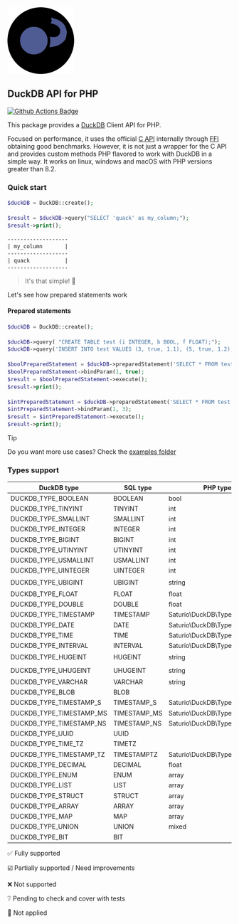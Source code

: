 <img alt="DuckDB logo" src="docs/DuckDB-PHP-logo-noborders.svg" height="150">

## DuckDB API for PHP

[![Github Actions Badge](https://github.com/satur-io/duckdb/actions/workflows/php_test.yml/badge.svg?branch=main)](https://github.com/satur-io/duckdb/actions)

This package provides a [DuckDB](https://github.com/duckdb/duckdb) Client API for PHP.

Focused on performance, it uses the official [C API](https://duckdb.org/docs/api/c/overview.html) internally through [FFI](https://www.php.net/manual/en/book.ffi.php) obtaining good benchmarks.
However, it is not just a wrapper for the C API and provides custom methods PHP flavored to work with DuckDB in a simple way.
It works on linux, windows and macOS with PHP versions greater than 8.2.

### Quick start

```php
$duckDB = DuckDB::create();

$result = $duckDB->query("SELECT 'quack' as my_column;");
$result->print();
```

```
-------------------
| my_column       |
-------------------
| quack           |
-------------------
```

> It's that simple! :duck:

Let's see how prepared statements work

#### Prepared statements
```php
$duckDB = DuckDB::create();

$duckDB->query( "CREATE TABLE test (i INTEGER, b BOOL, f FLOAT);");
$duckDB->query('INSERT INTO test VALUES (3, true, 1.1), (5, true, 1.2), (3, false, 1.1), (3, null, 1.2);');

$boolPreparedStatement = $duckDB->preparedStatement('SELECT * FROM test WHERE b = $1');
$boolPreparedStatement->bindParam(1, true);
$result = $boolPreparedStatement->execute();
$result->print();

$intPreparedStatement = $duckDB->preparedStatement('SELECT * FROM test WHERE i = ?');
$intPreparedStatement->bindParam(1, 3);
$result = $intPreparedStatement->execute();
$result->print();
```

> [!TIP]
> Do you want more use cases? Check the [examples folder](examples)


### Types support
| DuckDB type                | SQL type     | PHP type                      |          Read           |         Bind         |
|----------------------------|--------------|-------------------------------|:-----------------------:|:--------------------:|
| DUCKDB_TYPE_BOOLEAN        | BOOLEAN      | bool                          |   :white_check_mark:    |  :white_check_mark:  |
| DUCKDB_TYPE_TINYINT        | TINYINT      | int                           |   :white_check_mark:    |  :white_check_mark:  |
| DUCKDB_TYPE_SMALLINT       | SMALLINT     | int                           |   :white_check_mark:    |   :grey_question:    |
| DUCKDB_TYPE_INTEGER        | INTEGER      | int                           |   :white_check_mark:    |   :grey_question:    |
| DUCKDB_TYPE_BIGINT         | BIGINT       | int                           |   :white_check_mark:    |   :grey_question:    |
| DUCKDB_TYPE_UTINYINT       | UTINYINT     | int                           |   :white_check_mark:    |   :grey_question:    |
| DUCKDB_TYPE_USMALLINT      | USMALLINT    | int                           |   :white_check_mark:    |   :grey_question:    |
| DUCKDB_TYPE_UINTEGER       | UINTEGER     | int                           |   :white_check_mark:    |   :grey_question:    |
| DUCKDB_TYPE_UBIGINT        | UBIGINT      | string                        | :ballot_box_with_check: |   :grey_question:    |
| DUCKDB_TYPE_FLOAT          | FLOAT        | float                         |   :white_check_mark:    |   :grey_question:    |
| DUCKDB_TYPE_DOUBLE         | DOUBLE       | float                         |   :white_check_mark:    |   :grey_question:    |
| DUCKDB_TYPE_TIMESTAMP      | TIMESTAMP    | Saturio\DuckDB\Type\Timestamp |   :white_check_mark:    |   :grey_question:    |
| DUCKDB_TYPE_DATE           | DATE         | Saturio\DuckDB\Type\Date      |   :white_check_mark:    |   :grey_question:    |
| DUCKDB_TYPE_TIME           | TIME         | Saturio\DuckDB\Type\Time      |   :white_check_mark:    |   :grey_question:    |
| DUCKDB_TYPE_INTERVAL	      | INTERVAL     | Saturio\DuckDB\Type\Interval  |   :white_check_mark:    |   :grey_question:    |
| DUCKDB_TYPE_HUGEINT        | HUGEINT      | string                        | :ballot_box_with_check: |   :grey_question:    |
| DUCKDB_TYPE_UHUGEINT       | UHUGEINT     | string                        | :ballot_box_with_check: |   :grey_question:    |
| DUCKDB_TYPE_VARCHAR        | VARCHAR      | string                        |   :white_check_mark:    |   :grey_question:    |
| DUCKDB_TYPE_BLOB           | BLOB         |                               |           :x:           |   :grey_question:    |
| DUCKDB_TYPE_TIMESTAMP_S    | TIMESTAMP_S  | Saturio\DuckDB\Type\Timestamp |   :white_check_mark:    |   :grey_question:    |
| DUCKDB_TYPE_TIMESTAMP_MS   | TIMESTAMP_MS | Saturio\DuckDB\Type\Timestamp |   :white_check_mark:    |   :grey_question:    |
| DUCKDB_TYPE_TIMESTAMP_NS   | TIMESTAMP_NS | Saturio\DuckDB\Type\Timestamp |   :white_check_mark:    |   :grey_question:    |
| DUCKDB_TYPE_UUID           | UUID         |                               |   :white_check_mark:    |   :grey_question:    |
| DUCKDB_TYPE_TIME_TZ        | TIMETZ       |                               |           :x:           |   :grey_question:    |
| DUCKDB_TYPE_TIMESTAMP_TZ   | TIMESTAMPTZ  | Saturio\DuckDB\Type\Timestamp |   :white_check_mark:    |   :grey_question:    |
| DUCKDB_TYPE_DECIMAL        | DECIMAL      | float                         |   :white_check_mark:    |   :grey_question:    |
| DUCKDB_TYPE_ENUM           | ENUM         | array                         |           :x:           | :small_blue_diamond: |
| DUCKDB_TYPE_LIST           | LIST         | array                         |   :white_check_mark:    | :small_blue_diamond: |
| DUCKDB_TYPE_STRUCT         | STRUCT       | array                         |   :white_check_mark:    | :small_blue_diamond: |
| DUCKDB_TYPE_ARRAY          | ARRAY        | array                         |   :white_check_mark:    | :small_blue_diamond: |
| DUCKDB_TYPE_MAP            | MAP          | array                         |   :white_check_mark:    | :small_blue_diamond: |
| DUCKDB_TYPE_UNION          | UNION        | mixed                         |   :white_check_mark:    | :small_blue_diamond: |
| DUCKDB_TYPE_BIT            | BIT          |                               |           :x:           | :small_blue_diamond: |

:white_check_mark: Fully supported

:ballot_box_with_check: Partially supported / Need improvements

:x: Not supported

:grey_question: Pending to check and cover with tests

:small_blue_diamond: Not applied
